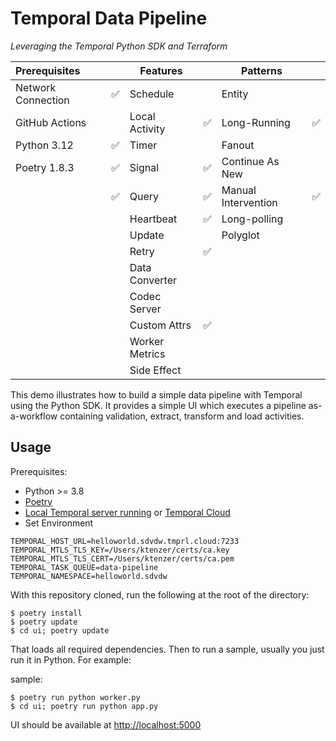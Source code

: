 # Temporal Data Pipeline

_Leveraging the Temporal Python SDK and Terraform_

| Prerequisites      |    | Features       |    | Patterns            |    |
|:-------------------|----|----------------|----|---------------------|----|
| Network Connection | ✅ | Schedule       |    | Entity              |    |
| GitHub Actions     |    | Local Activity | ✅ | Long-Running        | ✅ |
| Python 3.12        | ✅ | Timer          |    | Fanout              |    |
| Poetry 1.8.3       | ✅ | Signal         | ✅ | Continue As New     |    |
| | ✅ | Query          | ✅ | Manual Intervention | ✅ |
| |    | Heartbeat      | ✅ | Long-polling        |    |
|                    |    | Update         |    | Polyglot            |    |
|                    |    | Retry          | ✅ |                     |    |
|                    |    | Data Converter | |                     |    |
|                    |    | Codec Server   | |                     |    |
|                    |    | Custom Attrs   | ✅ |                     |    |
|                    |    | Worker Metrics |    |                     |    |
|                    |    | Side Effect    |    |                     |    |


This demo illustrates how to build a simple data pipeline with Temporal using the Python SDK. It provides a simple UI which executes a pipeline as-a-workflow containing validation, extract, transform and load activities. 

## Usage

Prerequisites:

* Python >= 3.8
* [Poetry](https://python-poetry.org)
* [Local Temporal server running](https://docs.temporal.io/cli/server#start-dev) or [Temporal Cloud](https://cloud.temporal.io/)
* Set Environment
```
TEMPORAL_HOST_URL=helloworld.sdvdw.tmprl.cloud:7233
TEMPORAL_MTLS_TLS_KEY=/Users/ktenzer/certs/ca.key
TEMPORAL_MTLS_TLS_CERT=/Users/ktenzer/certs/ca.pem
TEMPORAL_TASK_QUEUE=data-pipeline
TEMPORAL_NAMESPACE=helloworld.sdvdw
```

With this repository cloned, run the following at the root of the directory:

    $ poetry install
    $ poetry update
    $ cd ui; poetry update

That loads all required dependencies. Then to run a sample, usually you just run it in Python. For example:

sample:

    $ poetry run python worker.py
    $ cd ui; poetry run python app.py

UI should be available at [http://localhost:5000](http://localhost:5000)